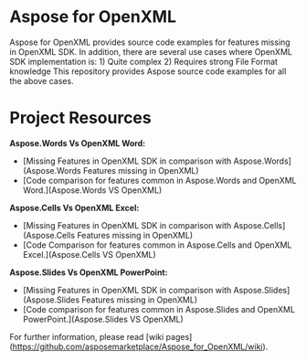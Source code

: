 Aspose for OpenXML
==================

Aspose for OpenXML provides source code examples for features missing in OpenXML SDK. In addition, there are several use cases where OpenXML SDK implementation is: 1) Quite complex 2) Requires strong File Format knowledge This repository provides Aspose source code examples for all the above cases.

Project Resources
=================

**Aspose.Words Vs OpenXML Word:**

* [Missing Features in OpenXML SDK in comparison with Aspose.Words](Aspose.Words Features missing in OpenXML)
* [Code comparison for features common in Aspose.Words and OpenXML Word.](Aspose.Words VS OpenXML)

**Aspose.Cells Vs OpenXML Excel:**

* [Missing Features in OpenXML SDK in comparison with Aspose.Cells](Aspose.Cells Features missing in OpenXML)
* [Code Comparison for features common in Aspose.Cells and OpenXML Excel.](Aspose.Cells VS OpenXML)

**Aspose.Slides Vs OpenXML PowerPoint:**

* [Missing Features in OpenXML SDK in comparison with Aspose.Slides](Aspose.Slides Features missing in OpenXML)
* [Code comparison for features common in Aspose.Slides and OpenXML PowerPoint.](Aspose.Slides VS OpenXML)

For further information, please read [wiki pages] (https://github.com/asposemarketplace/Aspose_for_OpenXML/wiki).
